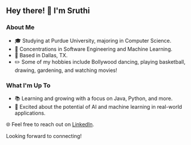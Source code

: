 ## Hey there! 👋 I'm Sruthi

### About Me

- 🎓 Studying at Purdue University, majoring in Computer Science.
- 🌟 Concentrations in Software Engineering and Machine Learning.
- 🌆 Based in Dallas, TX.
- ✏️ Some of my hobbies include Bollywood dancing, playing basketball, drawing, gardening, and watching movies!

### What I'm Up To

- 📚 Learning and growing with a focus on Java, Python, and more.
- 🌱 Excited about the potential of AI and machine learning in real-world applications.


🌐 Feel free to reach out on [LinkedIn](https://www.linkedin.com/in/sruthi-koukuntla/).

Looking forward to connecting!
